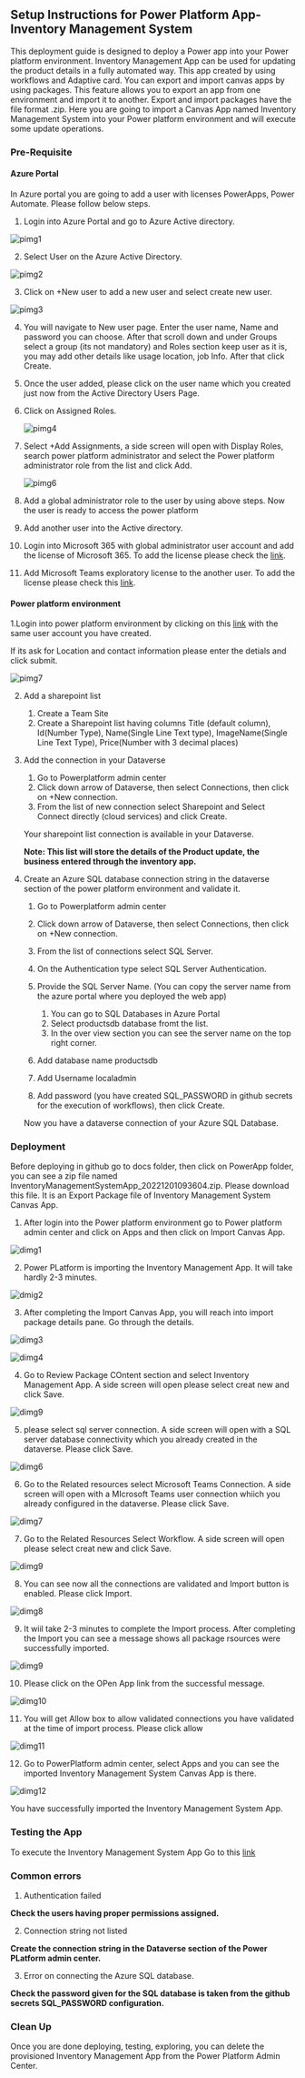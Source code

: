 <h2>Setup Instructions for Power Platform App- Inventory Management System</h2>

This deployment guide is designed to deploy a Power app into your Power platform environment. Inventory Management App can be used for updating the product details in a fully automated way. This app created by using workflows and Adaptive card. You can export and import canvas apps by using packages. This feature allows you to export an app from one environment and import it to another. Export and import packages have the file format .zip. Here you are going to import a Canvas App named Inventory Management System into your Power platform environment and will execute some update operations.

<h3>Pre-Requisite</h3>


<h4>Azure Portal</h4>

   In Azure portal you are going to add a user with licenses PowerApps, Power Automate. Please follow below steps.
  
1. Login into Azure Portal and go to Azure Active directory.
      
  ![pimg1](images/papp1.png)
      
2. Select User on the Azure Active Directory.
   
  ![pimg2](images/papp2.png)
   
3. Click on +New user to add a new user and select create new user.
   
  ![pimg3](images/papp3.png)
   
4. You will navigate to New user page. Enter the user name, Name and password you can choose. After that scroll down and under Groups select a group (its not mandatory) and Roles section keep user as it is, you may add other details like usage location, job Info. After that click Create.
    
5. Once the user added, please click on the user name which you created just now from the Active Directory Users Page.

7. Click on Assigned Roles.
   
   ![pimg4](images/papp5.png)
   
8. Select +Add Assignments, a side screen will open with Display Roles, search power platform administrator and select the Power platform administrator role from the list and click Add.

   ![pimg6](images/papp7.png)

9. Add a global administrator role to the user by using above steps. Now the user is ready to access the power platform

10. Add another user into the Active directory. 

11. Login into Microsoft 365 with global administrator user account and add the license of Microsoft 365. To add the license please check the [link](https://learn.microsoft.com/en-us/microsoft-365/commerce/licenses/buy-licenses?view=o365-worldwide).

12. Add Microsoft Teams exploratory license to the another user. To add the license please check this [link](https://learn.microsoft.com/en-us/microsoftteams/teams-exploratory).

<h4>Power platform environment</h4>
  
1.Login into power platform environment by clicking on this [link](https://powerapps.microsoft.com/en-us/) with the same user account you have created.
      
  If its ask for Location and contact information please enter the detials and click submit.
     
   ![pimg7](images/papp8.png)
      
2. Add a sharepoint list     
  
   1. Create a Team Site
   2. Create a Sharepoint list having columns Title (default column), Id(Number Type), Name(Single Line Text type), ImageName(Single Line Text Type), Price(Number with 3 decimal places)
      
3. Add the connection in your Dataverse
   1. Go to Powerplatform admin center
   2. Click down arrow of Dataverse, then select Connections, then click on +New connection.
   3. From the list of new connection select Sharepoint and Select Connect directly (cloud services) and click Create.
         
   Your sharepoint list connection is available in your Dataverse.   
  
   **Note: This list will store the details of the Product update, the business entered through the inventory app.**
  
4. Create an Azure SQL database connection string in the dataverse section of the power platform environment and validate it.
  
   1. Go to Powerplatform admin center
   2. Click down arrow of Dataverse, then select Connections, then click on +New connection.
   3. From the list of connections select SQL Server.
   4. On the Authentication type select SQL Server Authentication.
   5. Provide the SQL Server Name. (You can copy the server name from the azure portal where you deployed the web app)
   
      1. You can go to SQL Databases in Azure Portal
      2. Select productsdb database fromt the list.
      3. In the over view section you can see the server name on the top right corner.
      
   6. Add database name productsdb
   7. Add Username localadmin
   8. Add password (you have created SQL_PASSWORD in github secrets for the execution of workflows), then click Create.
    
    Now you have a dataverse connection of your Azure SQL Database.
    
<h3>Deployment</h3>

Before deploying in github go to docs folder, then click on PowerApp folder, you can see a zip file named InventoryManagementSystemApp_20221201093604.zip. Please download this file. It is an Export Package file of Inventory Management System Canvas App.

 1. After login into the Power platform environment go to Power platform admin center and click on Apps and then click on Import Canvas App.
  
   ![dimg1](images/depap1.png)
  
 2. Power PLatform is importing the Inventory Management App. It will take hardly 2-3 minutes.
  
   ![dmig2](images/depap2.png)
  
 3. After completing the Import Canvas App, you will reach into import package details pane. Go through the details.

   ![dimg3](images/depap3.png)
   
   ![dimg4](images/depap4.png)

   
 4. Go to Review Package COntent section and select Inventory Management App. A side screen will open please select creat new and click Save.
 
   ![dimg9](images/depap9.png)

 5.  please select sql server connection. A side screen will open with a SQL server database connectivity which you already created in the dataverse. Please click Save.
   
   ![dimg6](images/depap5.png)

 6. Go to the Related resources select Microsoft Teams Connection. A side screen will open with a MIcrosoft Teams user connection whiich you already configured in the dataverse. Please click Save.
   
   ![dimg7](images/depap7.png)
   
 7. Go to the Related Resources Select Workflow. A side screen will open please select creat new and click Save.

   ![dimg9](images/depap10.png)

 8. You can see now all the connections are validated and Import button is enabled. Please click Import.

  ![dimg8](images/depap11.png)

 9. It wiil take 2-3 minutes to complete the Import process. After completing the Import you can see a message shows all package rsources were successfully imported.

   ![dimg9](images/depap12.png)
   
 10. Please click on the OPen App link from the successful message.
  
  ![dimg10](images/depap13.png)
  
 11. You will get Allow box to allow validated connections you have validated at the time of import process. Please click allow

  ![dimg11](images/depap14.png)
  
 12. Go to PowerPlatform admin center, select Apps and you can see the imported Inventory Management System Canvas App is there.
   
   ![dimg12](images/depap15.png)
 
 You have successfully imported the Inventory Management System App.
 
 <h3>Testing the App</h3>
   
 To execute the Inventory Management System App Go to this [link](https://github.com/microsoft/ContosoTraders/blob/main/demo-scripts/low-code-development/overview.md) 
 
 
    
<h3>Common errors</h3>
  
1. Authentication failed
  
  **Check the users having proper permissions assigned.** 
     
2. Connection string not listed
   
 **Create the connection string in the Dataverse section of the Power PLatform admin center.**
     
3. Error on connecting the Azure SQL database.
  
  **Check the password given for the SQL database is taken from the github secrets SQL_PASSWORD configuration.**
          
<h3>Clean Up</h3>

Once you are done deploying, testing, exploring, you can delete the provisioned Inventory Management App from the Power Platform Admin Center.   

